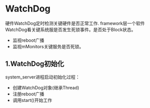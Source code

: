 # WatchDog
硬件WatchDog定时检测关键硬件是否正常工作.
framework层一个软件WatchDog看关键系统服是否发生死锁事件。是否处于Block状态。

* 监视reboot广播
* 监视mMonitors关键服务是否死锁。

## 1.WatchDog初始化

system_server进程启动初始化过程：

* 创建WatchDog对象(继承Thread)
* 注册reboot广播
* 调用start()开始工作
